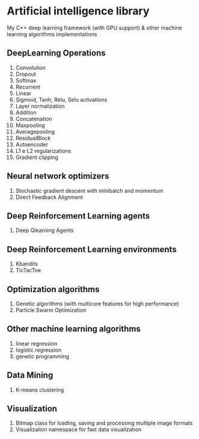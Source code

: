 Artificial intelligence library
========================
My C++ deep learning framework (with GPU support) & other machine learning algorithms implementations

DeepLearning Operations
--------------
1. Convolution
2. Dropout
3. Softmax
4. Recurrent
5. Linear
6. Sigmoid, Tanh, Relu, Selu activations
7. Layer normalization
8. Addition
9. Concatenation
10. Maxpooling
11. Averagepooling
12. ResidualBlock
13. Autoencoder
14. L1 e L2 regularizations
15. Gradient clipping

Neural network optimizers
--------------
1. Stochastic gradient descent with minibatch and momentum
2. Direct Feedback Alignment

Deep Reinforcement Learning agents
---------------
1. Deep Qlearning Agents

Deep Reinforcement Learning environments
---------------
1. Kbandits
2. TicTacToe

Optimization algorithms
-------------
1. Genetic algorithms (with multicore features for high performance)
2. Particle Swarm Optimization

Other machine learning algorithms
------------
1. linear regression
2. logistic regression
3. genetic programming 

Data Mining
------------
1. K-means clustering

Visualization
-----------
1. Bitmap class for loading, saving and processing multiple image formats
2. Visualizaiton namespace for fast data visualization
